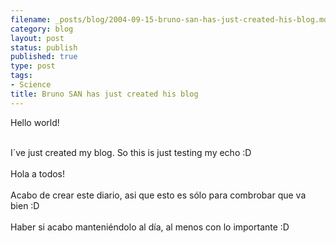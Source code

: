 ```yaml
--- 
filename: _posts/blog/2004-09-15-bruno-san-has-just-created-his-blog.md
category: blog
layout: post
status: publish
published: true
type: post
tags: 
- Science
title: Bruno SAN has just created his blog
---
```

Hello world!

<br />I´ve just created my blog. So this is just testing my echo :D
<br />
<br />Hola a todos!
<br />
<br />Acabo de crear este diario, asi que esto es sólo para combrobar que va bien :D
<br />
<br />Haber si acabo manteniéndolo al día, al menos con lo importante :D
<br />

